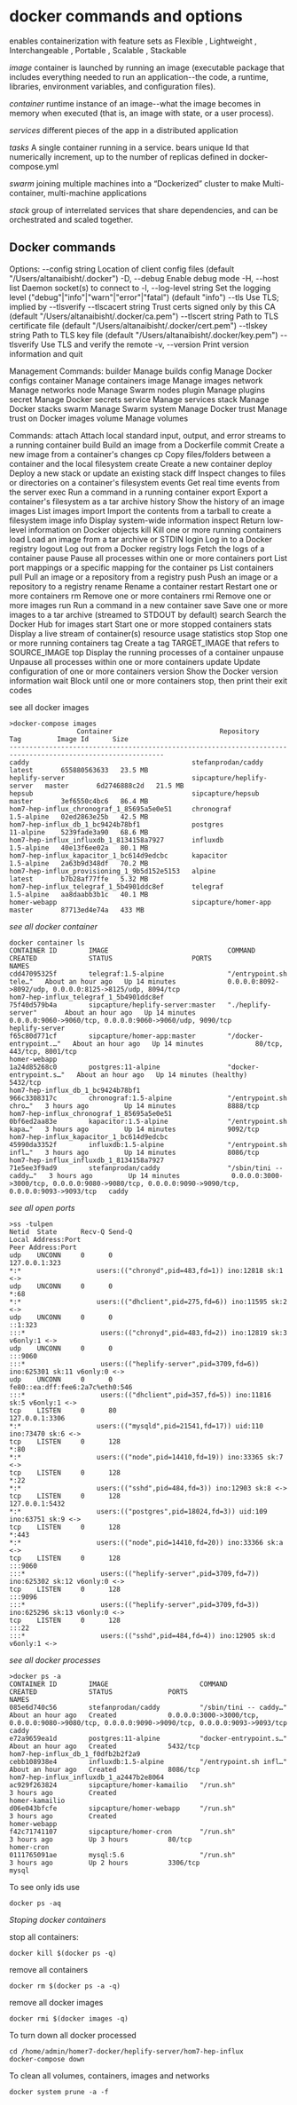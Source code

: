 # docker commands and options

enables containerization with feature sets as 
Flexible , Lightweight , Interchangeable , Portable , Scalable , Stackable

*image* container is launched by running an image (executable package that includes everything needed to run an application--the code, a runtime, libraries, environment variables, and configuration files).

*container* runtime instance of an image--what the image becomes in memory when executed (that is, an image with state, or a user process).

*services* different pieces of the app in a distributed application

*tasks* A single container running in a service. bears unique Id that numerically increment, up to the number of replicas defined in docker-compose.yml

*swarm*  joining multiple machines into a “Dockerized” cluster to make Multi-container, multi-machine applications

*stack* group of interrelated services that share dependencies, and can be orchestrated and scaled together.


## Docker commands 

Options:
      --config string      Location of client config files (default "/Users/altanaibisht/.docker")
  -D, --debug              Enable debug mode
  -H, --host list          Daemon socket(s) to connect to
  -l, --log-level string   Set the logging level ("debug"|"info"|"warn"|"error"|"fatal") (default "info")
      --tls                Use TLS; implied by --tlsverify
      --tlscacert string   Trust certs signed only by this CA (default "/Users/altanaibisht/.docker/ca.pem")
      --tlscert string     Path to TLS certificate file (default "/Users/altanaibisht/.docker/cert.pem")
      --tlskey string      Path to TLS key file (default "/Users/altanaibisht/.docker/key.pem")
      --tlsverify          Use TLS and verify the remote
  -v, --version            Print version information and quit

Management Commands:
  builder     Manage builds
  config      Manage Docker configs
  container   Manage containers
  image       Manage images
  network     Manage networks
  node        Manage Swarm nodes
  plugin      Manage plugins
  secret      Manage Docker secrets
  service     Manage services
  stack       Manage Docker stacks
  swarm       Manage Swarm
  system      Manage Docker
  trust       Manage trust on Docker images
  volume      Manage volumes

Commands:
  attach      Attach local standard input, output, and error streams to a running container
  build       Build an image from a Dockerfile
  commit      Create a new image from a container's changes
  cp          Copy files/folders between a container and the local filesystem
  create      Create a new container
  deploy      Deploy a new stack or update an existing stack
  diff        Inspect changes to files or directories on a container's filesystem
  events      Get real time events from the server
  exec        Run a command in a running container
  export      Export a container's filesystem as a tar archive
  history     Show the history of an image
  images      List images
  import      Import the contents from a tarball to create a filesystem image
  info        Display system-wide information
  inspect     Return low-level information on Docker objects
  kill        Kill one or more running containers
  load        Load an image from a tar archive or STDIN
  login       Log in to a Docker registry
  logout      Log out from a Docker registry
  logs        Fetch the logs of a container
  pause       Pause all processes within one or more containers
  port        List port mappings or a specific mapping for the container
  ps          List containers
  pull        Pull an image or a repository from a registry
  push        Push an image or a repository to a registry
  rename      Rename a container
  restart     Restart one or more containers
  rm          Remove one or more containers
  rmi         Remove one or more images
  run         Run a command in a new container
  save        Save one or more images to a tar archive (streamed to STDOUT by default)
  search      Search the Docker Hub for images
  start       Start one or more stopped containers
  stats       Display a live stream of container(s) resource usage statistics
  stop        Stop one or more running containers
  tag         Create a tag TARGET_IMAGE that refers to SOURCE_IMAGE
  top         Display the running processes of a container
  unpause     Unpause all processes within one or more containers
  update      Update configuration of one or more containers
  version     Show the Docker version information
  wait        Block until one or more containers stop, then print their exit codes
  

see all docker images 
```
>docker-compose images
                 Container                           Repository              Tag         Image Id      Size  
-------------------------------------------------------------------------------------------------------------
caddy                                         stefanprodan/caddy          latest       655880563633   23.5 MB
heplify-server                                sipcapture/heplify-server   master       6d2746888c2d   21.5 MB
hepsub                                        sipcapture/hepsub           master       3ef6550c4bc6   86.4 MB
hom7-hep-influx_chronograf_1_85695a5e0e51     chronograf                  1.5-alpine   02ed2863e25b   42.5 MB
hom7-hep-influx_db_1_bc9424b78bf1             postgres                    11-alpine    5239fade3a90   68.6 MB
hom7-hep-influx_influxdb_1_8134158a7927       influxdb                    1.5-alpine   40e13f6ee02a   80.1 MB
hom7-hep-influx_kapacitor_1_bc614d9edcbc      kapacitor                   1.5-alpine   2a63b9d348df   70.2 MB
hom7-hep-influx_provisioning_1_9b5d152e5153   alpine                      latest       b7b28af77ffe   5.32 MB
hom7-hep-influx_telegraf_1_5b4901ddc8ef       telegraf                    1.5-alpine   aa8daabb3b1c   40.1 MB
homer-webapp                                  sipcapture/homer-app        master       87713ed4e74a   433 MB 
```

*see all docker container*
```
docker container ls
CONTAINER ID        IMAGE                              COMMAND                  CREATED             STATUS                    PORTS                                                                                            NAMES
cdd47095325f        telegraf:1.5-alpine                "/entrypoint.sh tele…"   About an hour ago   Up 14 minutes             0.0.0.0:8092->8092/udp, 0.0.0.0:8125->8125/udp, 8094/tcp                                         hom7-hep-influx_telegraf_1_5b4901ddc8ef
75f40d579b4a        sipcapture/heplify-server:master   "./heplify-server"       About an hour ago   Up 14 minutes             0.0.0.0:9060->9060/tcp, 0.0.0.0:9060->9060/udp, 9090/tcp                                         heplify-server
f65c80d771cf        sipcapture/homer-app:master        "/docker-entrypoint.…"   About an hour ago   Up 14 minutes             80/tcp, 443/tcp, 8001/tcp                                                                        homer-webapp
1a24d85268c0        postgres:11-alpine                 "docker-entrypoint.s…"   About an hour ago   Up 14 minutes (healthy)   5432/tcp                                                                                         hom7-hep-influx_db_1_bc9424b78bf1
966c3308317c        chronograf:1.5-alpine              "/entrypoint.sh chro…"   3 hours ago         Up 14 minutes             8888/tcp                                                                                         hom7-hep-influx_chronograf_1_85695a5e0e51
0bf6ed2aa83e        kapacitor:1.5-alpine               "/entrypoint.sh kapa…"   3 hours ago         Up 14 minutes             9092/tcp                                                                                         hom7-hep-influx_kapacitor_1_bc614d9edcbc
45990da3352f        influxdb:1.5-alpine                "/entrypoint.sh infl…"   3 hours ago         Up 14 minutes             8086/tcp                                                                                         hom7-hep-influx_influxdb_1_8134158a7927
71e5ee3f9ad9        stefanprodan/caddy                 "/sbin/tini -- caddy…"   3 hours ago         Up 14 minutes             0.0.0.0:3000->3000/tcp, 0.0.0.0:9080->9080/tcp, 0.0.0.0:9090->9090/tcp, 0.0.0.0:9093->9093/tcp   caddy
```

*see all open ports*
```
>ss -tulpen
Netid  State      Recv-Q Send-Q                                                                                        Local Address:Port                                                                                                       Peer Address:Port              
udp    UNCONN     0      0                                                                                                 127.0.0.1:323                                                                                                                   *:*                   users:(("chronyd",pid=483,fd=1)) ino:12818 sk:1 <->
udp    UNCONN     0      0                                                                                                         *:68                                                                                                                    *:*                   users:(("dhclient",pid=275,fd=6)) ino:11595 sk:2 <->
udp    UNCONN     0      0                                                                                                       ::1:323                                                                                                                  :::*                   users:(("chronyd",pid=483,fd=2)) ino:12819 sk:3 v6only:1 <->
udp    UNCONN     0      0                                                                                                        :::9060                                                                                                                 :::*                   users:(("heplify-server",pid=3709,fd=6)) ino:625301 sk:11 v6only:0 <->
udp    UNCONN     0      0                                                                               fe80::ea:dff:fee6:2a7c%eth0:546                                                                                                                  :::*                   users:(("dhclient",pid=357,fd=5)) ino:11816 sk:5 v6only:1 <->
tcp    LISTEN     0      80                                                                                                127.0.0.1:3306                                                                                                                  *:*                   users:(("mysqld",pid=21541,fd=17)) uid:110 ino:73470 sk:6 <->
tcp    LISTEN     0      128                                                                                                       *:80                                                                                                                    *:*                   users:(("node",pid=14410,fd=19)) ino:33365 sk:7 <->
tcp    LISTEN     0      128                                                                                                       *:22                                                                                                                    *:*                   users:(("sshd",pid=484,fd=3)) ino:12903 sk:8 <->
tcp    LISTEN     0      128                                                                                               127.0.0.1:5432                                                                                                                  *:*                   users:(("postgres",pid=18024,fd=3)) uid:109 ino:63751 sk:9 <->
tcp    LISTEN     0      128                                                                                                       *:443                                                                                                                   *:*                   users:(("node",pid=14410,fd=20)) ino:33366 sk:a <->
tcp    LISTEN     0      128                                                                                                      :::9060                                                                                                                 :::*                   users:(("heplify-server",pid=3709,fd=7)) ino:625302 sk:12 v6only:0 <->
tcp    LISTEN     0      128                                                                                                      :::9096                                                                                                                 :::*                   users:(("heplify-server",pid=3709,fd=3)) ino:625296 sk:13 v6only:0 <->
tcp    LISTEN     0      128                                                                                                      :::22                                                                                                                   :::*                   users:(("sshd",pid=484,fd=4)) ino:12905 sk:d v6only:1 <->

```

*see all docker processes*
```
>docker ps -a
CONTAINER ID        IMAGE                       COMMAND                  CREATED             STATUS              PORTS                                                                                            NAMES
085e6d740c56        stefanprodan/caddy          "/sbin/tini -- caddy…"   About an hour ago   Created             0.0.0.0:3000->3000/tcp, 0.0.0.0:9080->9080/tcp, 0.0.0.0:9090->9090/tcp, 0.0.0.0:9093->9093/tcp   caddy
e72a9659ea1d        postgres:11-alpine          "docker-entrypoint.s…"   About an hour ago   Created             5432/tcp                                                                                         hom7-hep-influx_db_1_f0dfb2b2f2a9
cebb108938e4        influxdb:1.5-alpine         "/entrypoint.sh infl…"   About an hour ago   Created             8086/tcp                                                                                         hom7-hep-influx_influxdb_1_a2447b2e8064
ac929f263824        sipcapture/homer-kamailio   "/run.sh"                3 hours ago         Created                                                                                                              homer-kamailio
d06e043bfcfe        sipcapture/homer-webapp     "/run.sh"                3 hours ago         Created                                                                                                              homer-webapp
f42c71741107        sipcapture/homer-cron       "/run.sh"                3 hours ago         Up 3 hours          80/tcp                                                                                           homer-cron
0111765091ae        mysql:5.6                   "/run.sh"                3 hours ago         Up 2 hours          3306/tcp                                                                                         mysql

```
To see only ids use 
```
docker ps -aq
```

*Stoping docker containers*

stop all containers:
```
docker kill $(docker ps -q)
```
remove all containers
```
docker rm $(docker ps -a -q)
```
remove all docker images
```
docker rmi $(docker images -q)
```

To turn down all docker processed 
```
cd /home/admin/homer7-docker/heplify-server/hom7-hep-influx
docker-compose down
```

To clean all volumes, containers, images and networks
```
docker system prune -a -f
```
